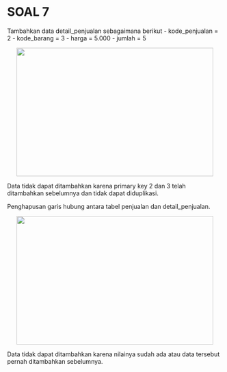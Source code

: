 <h1> SOAL 7 </h1>
Tambahkan data detail_penjualan sebagaimana berikut 
- kode_penjualan = 2
- kode_barang = 3
- harga = 5.000
- jumlah = 5
<p align="center">
  <img width="460" height="300" src="https://i.imgur.com/LLIKAO0.png">
</p>
Data tidak dapat ditambahkan karena primary key 2 dan 3 telah ditambahkan sebelumnya dan tidak dapat diduplikasi.

Penghapusan garis hubung antara tabel penjualan dan detail_penjualan.
<p align="center">
  <img width="460" height="300" src="https://i.imgur.com/oNtpp7o.png">
</p>

Data tidak dapat ditambahkan karena nilainya sudah ada atau data tersebut pernah ditambahkan sebelumnya.
